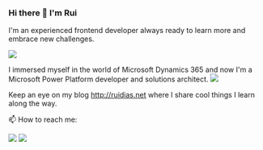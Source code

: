 ### Hi there 👋 I'm Rui 

I'm an experienced frontend developer always ready to learn more and embrace new challenges.

<img src="https://img.shields.io/badge/Angular-DD0031?style=for-the-badge&logo=angular&logoColor=white" />

I immersed myself in the world of Microsoft Dynamics 365 and now I'm a Microsoft Power Platform developer and solutions architect.
<img src="https://img.shields.io/badge/Microsoft-666666?style=for-the-badge&logo=microsoft&logoColor=white" />

Keep an eye on my blog <http://ruidias.net> where I share cool things I learn along the way.

📫 How to reach me:

<a href="https://www.linkedin.com/in/ruietdias/" alt="LinkedIn" target="_blank"><img src="https://img.shields.io/badge/LinkedIn-0077B5?style=for-the-badge&logo=linkedin&logoColor=white" /></a>
<a href="mailto:ruietdias@gmail.com" target="_blank"><img src="https://img.shields.io/badge/Gmail-D14836?style=for-the-badge&logo=gmail&logoColor=white" /></a>

